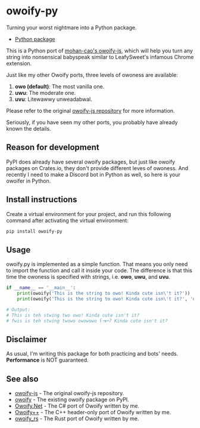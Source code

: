 # owoify-py
Turning your worst nightmare into a Python package.

- [Python package](https://pypi.org/project/owoify-py/)

This is a Python port of [mohan-cao's owoify-js](https://github.com/mohan-cao/owoify-js), which will help you turn any string into nonsensical babyspeak similar to LeafySweet's infamous Chrome extension.

Just like my other Owoify ports, three levels of owoness are available:
1. **owo (default)**: The most vanilla one.
2. **uwu**: The moderate one.
3. **uvu**: Litewawwy unweadabwal.

Please refer to the original [owoify-js repository](https://github.com/mohan-cao/owoify-js) for more information.

Seriously, if you have seen my other ports, you probably have already known the details.

## Reason for development
PyPI does already have several owoify packages, but just like owoify packages on Crates.io, they don't provide different leves of owoness. And recently I need to make a Discord bot in Python as well, so here is your owoifer in Python.

## Install instructions
Create a virtual environment for your project, and run this following command after activating the virtual environment:
```bash
pip install owoify-py
```

## Usage
owoify.py is implemented as a simple function. That means you only need to import the function and call it inside your code. The difference is that this time the owoness is specified with strings, i.e. **owo**, **uwu**, and **uvu**.
```python
if __name__ == '__main__':
    print(owoify('This is the string to owo! Kinda cute isn\'t it?'))
    print(owoify('This is the string to owo! Kinda cute isn\'t it?', 'uvu'))

# Output:
# This is teh stwing two owo! Kinda cute isn't it?
# fwis is teh stwing twowo owowowo ʕ￫ᴥ￩ʔ Kinda cute isn't it?
```
## Disclaimer
As usual, I'm writing this package for both practicing and bots' needs. **Performance** is NOT guaranteed.

## See also
- [owoify-js](https://github.com/mohan-cao/owoify-js) - The original owoify-js repository.
- [owoify](https://pypi.org/project/owoify/) - The existing owoify package on PyPI.
- [Owoify.Net](https://www.nuget.org/packages/Owoify.Net/1.1.0) - The C# port of Owoify written by me.
- [Owoify++](https://github.com/deadshot465/OwoifyCpp) - The C++ header-only port of Owoify written by me.
- [owoify_rs](https://crates.io/crates/owoify_rs) - The Rust port of Owoify written by me.